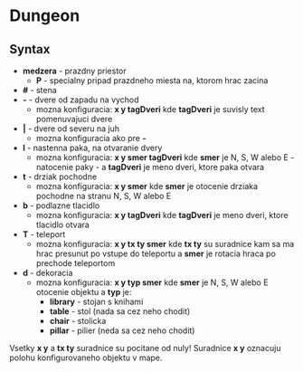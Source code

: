 Dungeon
=======

Syntax
------

 * **medzera** - prazdny priestor
   * **P** - specialny pripad prazdneho miesta na, ktorom hrac zacina
 * **#** - stena
 * **-** - dvere od zapadu na vychod
   * mozna konfiguracia: **x y tagDveri** kde **tagDveri** je suvisly text pomenuvajuci dvere
 * **|** - dvere od severu na juh
   * mozna konfiguracia ako pre **-**
 * **l** - nastenna paka, na otvaranie dvery
   * mozna konfiguracia: **x y smer tagDveri** kde **smer** je N, S, W alebo E - natocenie paky - a **tagDveri** je meno dveri, ktore paka otvara
 * **t** - drziak pochodne
   * mozna konfiguracia: **x y smer** kde **smer** je otocenie drziaka pochodne na stranu N, S, W alebo E
 * **b** - podlazne tlacidlo
   * mozna konfiguracia: **x y tagDveri** kde **tagDveri** je meno dveri, ktore tlacidlo otvara
 * **T** - teleport
   * mozna konfiguracia: **x y tx ty smer** kde **tx ty** su suradnice kam sa ma hrac presunut po vstupe do teleportu a **smer** je rotacia hraca po prechode teleportom
 * **d** - dekoracia
   * mozna konfiguracia: **x y typ smer** kde **smer** je N, S, W alebo E otocenie objektu a **typ** je:
     * __library__ - stojan s knihami
     * __table__ - stol (nada sa cez neho chodit)
     * __chair__ - stolicka
     * __pillar__ - pilier (neda sa cez neho chodit)
 
Vsetky **x y** a **tx ty** suradnice su pocitane od nuly!
Suradnice **x y** oznacuju polohu konfigurovaneho objektu v mape.
